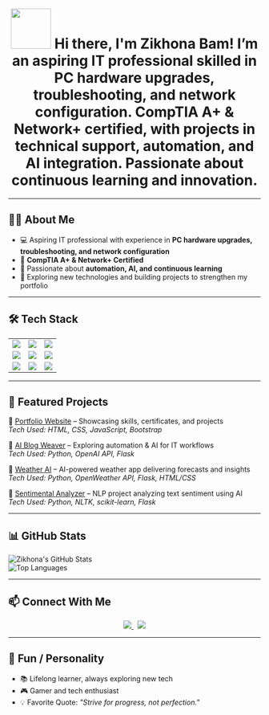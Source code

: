 <!-- Mobile-Friendly Profile README for Zikhona Bam -->

<h1 align="center">
  <img src="https://em-content.zobj.net/thumbs/240/apple/354/waving-hand_1f44b.png" width="80"/>
  Hi there, I'm Zikhona Bam!
 I’m an aspiring IT professional skilled in PC hardware upgrades, troubleshooting, and network configuration. CompTIA A+ & Network+ certified, with projects in technical support, automation, and AI integration. Passionate about continuous learning and innovation.

</h1>

---

## 👩‍💻 About Me
- 💻 Aspiring IT professional with experience in **PC hardware upgrades, troubleshooting, and network configuration**  
- 📜 **CompTIA A+ & Network+ Certified**  
- 🤖 Passionate about **automation, AI, and continuous learning**  
- 🚀 Exploring new technologies and building projects to strengthen my portfolio  

---

## 🛠️ Tech Stack
<table>
<tr>
<td><img src="https://img.shields.io/badge/Hardware%20Upgrades-000000?style=for-the-badge&logo=windows&logoColor=white" /></td>
<td><img src="https://img.shields.io/badge/Troubleshooting-0078D4?style=for-the-badge&logo=windows-terminal&logoColor=white" /></td>
<td><img src="https://img.shields.io/badge/Networking-00C7B7?style=for-the-badge&logo=cisco&logoColor=white" /></td>
</tr>
<tr>
<td><img src="https://img.shields.io/badge/CompTIA%20A+%20%26%20Network-E01E5A?style=for-the-badge&logo=comptia&logoColor=white" /></td>
<td><img src="https://img.shields.io/badge/AI%20Tools-8A2BE2?style=for-the-badge&logo=openai&logoColor=white" /></td>
<td><img src="https://img.shields.io/badge/Excel-217346?style=for-the-badge&logo=microsoft-excel&logoColor=white" /></td>
</tr>
<tr>
<td><img src="https://img.shields.io/badge/Word-2B579A?style=for-the-badge&logo=microsoft-word&logoColor=white" /></td>
<td><img src="https://img.shields.io/badge/PowerPoint-B7472A?style=for-the-badge&logo=microsoft-powerpoint&logoColor=white" /></td>
<td><img src="https://img.shields.io/badge/Continuous%20Learning-FF6F00?style=for-the-badge&logo=coursera&logoColor=white" /></td>
</tr>
</table>

---

## 📂 Featured Projects
🔹 [Portfolio Website](#) – Showcasing skills, certificates, and projects  
*Tech Used: HTML, CSS, JavaScript, Bootstrap*  

🔹 [AI Blog Weaver](#) – Exploring automation & AI for IT workflows  
*Tech Used: Python, OpenAI API, Flask*  

🔹 [Weather AI](#) – AI-powered weather app delivering forecasts and insights  
*Tech Used: Python, OpenWeather API, Flask, HTML/CSS*  

🔹 [Sentimental Analyzer](#) – NLP project analyzing text sentiment using AI  
*Tech Used: Python, NLTK, scikit-learn, Flask*  

---

## 📊 GitHub Stats
![Zikhona's GitHub Stats](https://github-readme-stats.vercel.app/api?username=ZikhonaBam&show_icons=true&theme=radical&hide=issues,contribs)  
![Top Languages](https://github-readme-stats.vercel.app/api/top-langs/?username=ZikhonaBam&layout=compact&theme=radical)  

---

## 📫 Connect With Me
<p align="center">
  <a href="https://www.linkedin.com/in/zikhona-pricilla-bam" target="_blank">
    <img src="https://img.shields.io/badge/LinkedIn-blue?logo=linkedin&logoColor=white" />
  </a>
  &nbsp;
  <a href="mailto:your-email@example.com">
    <img src="https://img.shields.io/badge/Email-red?logo=gmail&logoColor=white" />
  </a>
</p>

---

## 🎯 Fun / Personality
- 📚 Lifelong learner, always exploring new tech  
- 🎮 Gamer and tech enthusiast  
- 💡 Favorite Quote: *"Strive for progress, not perfection."*  

